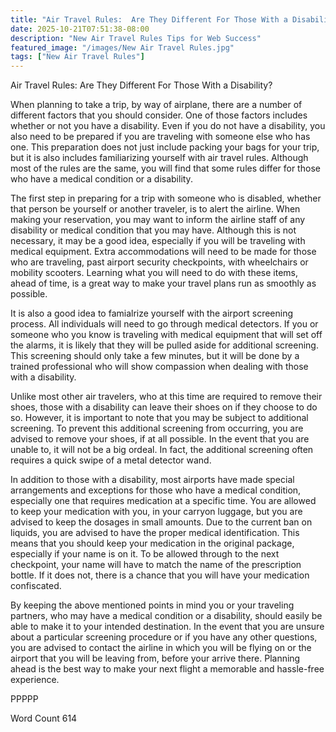 ```yaml
---
title: "Air Travel Rules:  Are They Different For Those With a Disability?"
date: 2025-10-21T07:51:38-08:00
description: "New Air Travel Rules Tips for Web Success"
featured_image: "/images/New Air Travel Rules.jpg"
tags: ["New Air Travel Rules"]
---
```


Air Travel Rules:  Are They Different For Those With a Disability?

When planning to take a trip, by way of airplane, there are a number of different factors that you should consider. One of those factors includes whether or not you have a disability.  Even if you do not have a disability, you also need to be prepared if you are traveling with someone else who has one.  This preparation does not just include packing your bags for your trip, but it is also includes familiarizing yourself with air travel rules. Although most of the rules are the same, you will find that some rules differ for those who have a medical condition or a disability.

The first step in preparing for a trip with someone who is disabled, whether that person be yourself or another traveler, is to alert the airline.  When making your reservation, you may want to inform the airline staff of any disability or medical condition that you may have. Although this is not necessary, it may be a good idea, especially if you will be traveling with medical equipment.  Extra accommodations will need to be made for those who are traveling, past airport security checkpoints, with wheelchairs or mobility scooters.  Learning what you will need to do with these items, ahead of time, is a great way to make your travel plans run as smoothly as possible.  

It is also a good idea to famialrize yourself with the airport screening process.  All individuals will need to go through medical detectors. If you or someone who you know is traveling with medical equipment that will set off the alarms, it is likely that they will be pulled aside for additional screening. This screening should only take a few minutes, but it will be done by a trained professional who will show compassion when dealing with those with a disability.  

Unlike most other air travelers, who at this time are required to remove their shoes, those with a disability can leave their shoes on if they choose to do so.  However, it is important to note that you may be subject to additional screening.  To prevent this additional screening from occurring, you are advised to remove your shoes, if at all possible. In the event that you are unable to, it will not be a big ordeal. In fact, the additional screening often requires a quick swipe of a metal detector wand.  

In addition to those with a disability, most airports have made special arrangements and exceptions for those who have a medical condition, especially one that requires medication at a specific time.  You are allowed to keep your medication with you, in your carryon luggage, but you are advised to keep the dosages in small amounts.  Due to the current ban on liquids, you are advised to have the proper medical identification. This means that you should keep your medication in the original package, especially if your name is on it.  To be allowed through to the next checkpoint, your name will have to match the name of the prescription bottle. If it does not, there is a chance that you will have your medication confiscated.  

By keeping the above mentioned points in mind you or your traveling partners, who may have a medical condition or a disability, should easily be able to make it to your intended destination. In the event that you are unsure about a particular screening procedure or if you have any other questions, you are advised to contact the airline in which you will be flying on or the airport that you will be leaving from, before your arrive there. Planning ahead is the best way to make your next flight a memorable and hassle-free experience. 

PPPPP

Word Count 614

